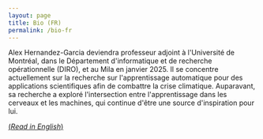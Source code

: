 ```yaml
---
layout: page
title: Bio (FR)
permalink: /bio-fr
---
```


Alex Hernandez-Garcia deviendra professeur adjoint à l'Université de Montréal, dans le Département d'informatique et de recherche opérationnelle (DIRO), et au Mila en janvier 2025. Il se concentre actuellement sur la recherche sur l'apprentissage automatique pour des applications scientifiques afin de combattre la crise climatique. Auparavant, sa recherche a exploré l'intersection entre l'apprentissage dans les cerveaux et les machines, qui continue d'être une source d'inspiration pour lui.

[(_Read in English_)](bio)
